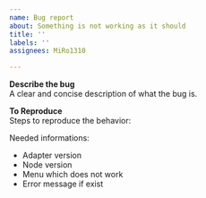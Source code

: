 ```yaml
---
name: Bug report
about: Something is not working as it should
title: ''
labels: ''
assignees: MiRo1310

---
```


**Describe the bug**  
A clear and concise description of what the bug is.

**To Reproduce**  
Steps to reproduce the behavior:

Needed informations:
- Adapter version
- Node version
- Menu which does not work
- Error message if exist
